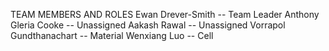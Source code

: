 TEAM MEMBERS AND ROLES
Ewan Drever-Smith -- Team Leader
Anthony Gleria Cooke -- Unassigned
Aakash Rawal -- Unassigned
Vorrapol Gundthanachart -- Material
Wenxiang Luo -- Cell
